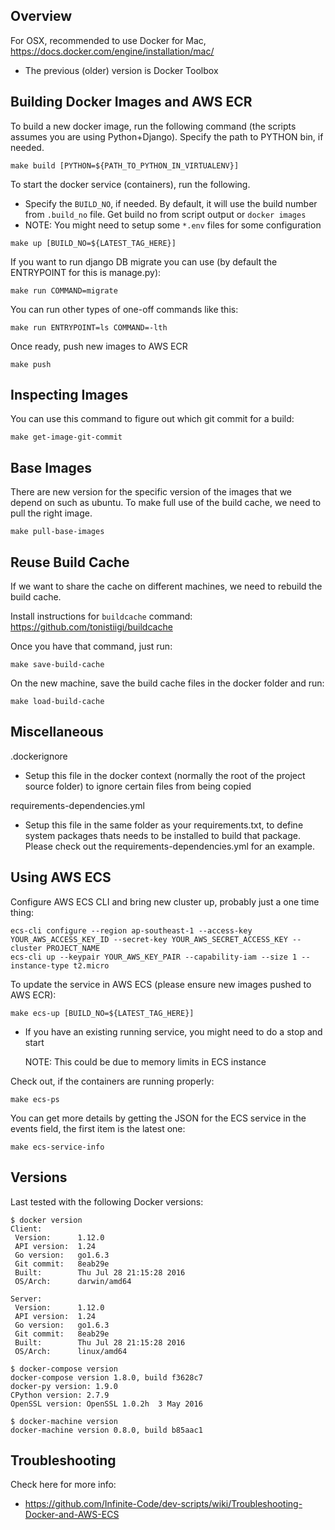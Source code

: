 Overview
--------
For OSX, recommended to use Docker for Mac, https://docs.docker.com/engine/installation/mac/

 * The previous (older) version is Docker Toolbox


Building Docker Images and AWS ECR
----------------------------------
To build a new docker image, run the following command (the scripts assumes
you are using Python+Django). Specify the path to PYTHON bin, if needed.
```
make build [PYTHON=${PATH_TO_PYTHON_IN_VIRTUALENV}]
```

To start the docker service (containers), run the following.

 * Specify the ```BUILD_NO```, if needed. By default, it will use the build
   number from ```.build_no``` file. Get build no from script output or
   ```docker images```
 * NOTE: You might need to setup some ```*.env``` files for some configuration
```
make up [BUILD_NO=${LATEST_TAG_HERE}]
```

If you want to run django DB migrate you can use (by default the ENTRYPOINT
for this is manage.py):
```
make run COMMAND=migrate
```
You can run other types of one-off commands like this:
```
make run ENTRYPOINT=ls COMMAND=-lth
```

Once ready, push new images to AWS ECR
```
make push
```


Inspecting Images
-----------------
You can use this command to figure out which git commit for a build:
```
make get-image-git-commit
```


Base Images
-----------
There are new version for the specific version of the images that we depend
on such as ubuntu. To make full use of the build cache, we need to pull the
right image.
```
make pull-base-images
```


Reuse Build Cache
-----------------
If we want to share the cache on different machines,
we need to rebuild the build cache.

Install instructions for ```buildcache``` command:
https://github.com/tonistiigi/buildcache

Once you have that command, just run:
```
make save-build-cache
```

On the new machine, save the build cache files in the docker folder and run:
```
make load-build-cache
```

Miscellaneous
-------------
.dockerignore
 * Setup this file in the docker context (normally the root of the project
   source folder) to ignore certain files from being copied

requirements-dependencies.yml
 * Setup this file in the same folder as your requirements.txt, to define
   system packages thats needs to be installed to build that package.
   Please check out the requirements-dependencies.yml for an example.


Using AWS ECS
-------------
Configure AWS ECS CLI and bring new cluster up, probably just a one time thing:
```
ecs-cli configure --region ap-southeast-1 --access-key YOUR_AWS_ACCESS_KEY_ID --secret-key YOUR_AWS_SECRET_ACCESS_KEY --cluster PROJECT_NAME
ecs-cli up --keypair YOUR_AWS_KEY_PAIR --capability-iam --size 1 --instance-type t2.micro
```

To update the service in AWS ECS (please ensure new images pushed to AWS ECR):
```
make ecs-up [BUILD_NO=${LATEST_TAG_HERE}]
```
 * If you have an existing running service, you might need to do a stop and start
   
   NOTE: This could be due to memory limits in ECS instance

Check out, if the containers are running properly:
```
make ecs-ps
```

You can get more details by getting the JSON for the ECS service in the
events field, the first item is the latest one:
```
make ecs-service-info
```


Versions
--------
Last tested with the following Docker versions:
```
$ docker version
Client:
 Version:      1.12.0
 API version:  1.24
 Go version:   go1.6.3
 Git commit:   8eab29e
 Built:        Thu Jul 28 21:15:28 2016
 OS/Arch:      darwin/amd64

Server:
 Version:      1.12.0
 API version:  1.24
 Go version:   go1.6.3
 Git commit:   8eab29e
 Built:        Thu Jul 28 21:15:28 2016
 OS/Arch:      linux/amd64

$ docker-compose version
docker-compose version 1.8.0, build f3628c7
docker-py version: 1.9.0
CPython version: 2.7.9
OpenSSL version: OpenSSL 1.0.2h  3 May 2016

$ docker-machine version
docker-machine version 0.8.0, build b85aac1
```


Troubleshooting
---------------
Check here for more info:
 * https://github.com/Infinite-Code/dev-scripts/wiki/Troubleshooting-Docker-and-AWS-ECS

